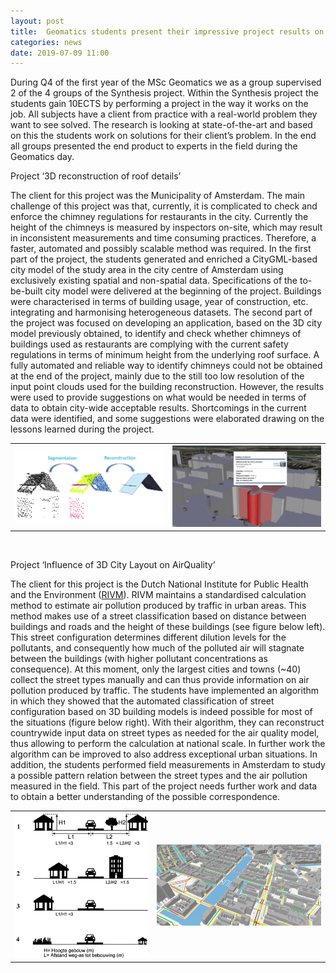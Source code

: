```yaml
---
layout: post
title:  Geomatics students present their impressive project results on 3D reconstruction of roof details and 3D data for air quality calculations
categories: news
date: 2019-07-09 11:00
---
```


During Q4 of the first year of the MSc Geomatics we as a group supervised 2 of the 4 groups of the Synthesis project.
Within the Synthesis project the students gain 10ECTS by performing a project in the way it works on the job.
All subjects have a client from practice with a real-world problem they want to see solved. The research is looking at state-of-the-art and based on this the students work on solutions for their client’s problem.
In the end all groups presented the end product to experts in the field during the Geomatics day.

Project ‘3D reconstruction of roof details’

The client for this project was the Municipality of Amsterdam. 
The main challenge of this project was that, currently, it is complicated to check and enforce the chimney regulations for restaurants in the city. 
Currently the height of the chimneys is measured by inspectors on-site, which may result in inconsistent measurements and time consuming practices.
Therefore, a faster, automated and possibly scalable method was required.
In the first part of the project, the students generated and enriched a CityGML-based city model of the study area in the city centre of Amsterdam using exclusively existing spatial and non-spatial data.
Specifications of the to-be-built city model were delivered at the beginning of the project. Buildings were characterised in terms of building usage, year of construction, etc. integrating and harmonising heterogeneous datasets.
The second part of the project was focused on developing an application, based on the 3D city model previously obtained, to identify and check whether chimneys of buildings used as restaurants are complying with the current safety regulations in terms of minimum height from the underlying roof surface.
A fully automated and reliable way to identify chimneys could not be obtained at the end of the project, mainly due to the still too low resolution of the input point clouds used for the building reconstruction.
However, the results were used to provide suggestions on what would be needed in terms of data to obtain city-wide acceptable results.
Shortcomings in the current data were identified, and some suggestions were elaborated drawing on the lessons learned during the project. 

<table border="0">
  <tr>
    <td><img class="img-responsive" src="/img/2019/synthesis1.png"></td>
    <td><img class="img-responsive" src="/img/2019/synthesis2.png"></td>
  </tr>
</table>
<br />


Project ‘Influence  of 3D City Layout on AirQuality’

The client for this project is the Dutch National Institute for Public Health and the Environment ([RIVM](https://www.rivm.nl/en)). 
RIVM maintains a standardised calculation method to estimate air pollution produced by traffic in urban areas. 
This method makes use of a street classification based on distance between buildings and roads and the height of these buildings (see figure below left).
This street configuration determines different dilution levels for the pollutants, and consequently how much of the polluted air will stagnate between the buildings (with higher pollutant concentrations as consequence). 
At this moment, only the largest cities and towns (~40) collect the street types manually and can thus provide information on air pollution produced by traffic.
The students have implemented an algorithm in which they showed that the automated classification of street configuration based on 3D building models is indeed possible for most of the situations (figure below right). 
With their algorithm, they can reconstruct countrywide input data on street types as needed for the air quality model, thus allowing to perform the calculation at national scale. 
In further work the algorithm can be improved to also address exceptional urban situations.
In addition, the students performed field measurements in Amsterdam to study a possible pattern relation between the street types and the air pollution measured in the field. 
This part of the project needs further work and data to obtain a better understanding of the possible correspondence.

<table border="0">
  <tr>
    <td><img class="img-responsive" src="/img/2019/synthesis3.png"></td>
    <td><img class="img-responsive" src="/img/2019/synthesis4.png"></td>
  </tr>
</table>
<br />
